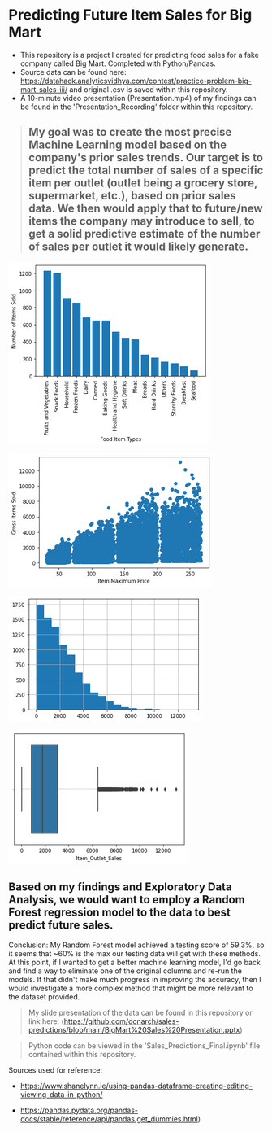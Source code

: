 # Predicting Future Item Sales for Big Mart
- This repository is a project I created for predicting food sales for a fake company called Big Mart. Completed with Python/Pandas.
- Source data can be found here: https://datahack.analyticsvidhya.com/contest/practice-problem-big-mart-sales-iii/ and original .csv is saved within this repository.
- A 10-minute video presentation (Presentation.mp4) of my findings can be found in the 'Presentation_Recording' folder within this repository.

> ## My goal was to create the most precise Machine Learning model based on the company's prior sales trends. Our target is to predict the total number of sales of a specific item per outlet (outlet being a grocery store, supermarket, etc.), based on prior sales data.  We then would apply that to future/new items the company may introduce to sell, to get a solid predictive estimate of the number of sales per outlet it would likely generate.

![Types of Items Sold in our Dataset](images/ItemSalesBar.png)

![Item Price vs. Sales Volume](images/ItemMRPScatter.png)

![Histogram of Sales Trend](images/ItemHist.png)

![Boxplot of Sales Trend](images/ItemBoxplot.png)

## Based on my findings and Exploratory Data Analysis, we would want to employ a Random Forest regression model to the data to best predict future sales.
Conclusion: My Random Forest model achieved a testing score of 59.3%, so it seems that ~60% is the max our testing data will get with these methods.
At this point, if I wanted to get a better machine learning model, I'd go back and find a way to eliminate one of the original columns and re-run the models.  If that didn't make much progress in improving the accuracy, then I would investigate a more complex method that might be more relevant to the dataset provided.

> My slide presentation of the data can be found in this repository or link here: (https://github.com/dcnarch/sales-predictions/blob/main/BigMart%20Sales%20Presentation.pptx)

> Python code can be viewed in the 'Sales_Predictions_Final.ipynb' file contained within this repository.


Sources used for reference:

- https://www.shanelynn.ie/using-pandas-dataframe-creating-editing-viewing-data-in-python/

- https://pandas.pydata.org/pandas-docs/stable/reference/api/pandas.get_dummies.html)


